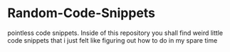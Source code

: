 # Random-Code-Snippets
pointless code snippets.
Inside of this repository you shall find weird little code snippets that i just felt like figuring out how to do in my spare time
